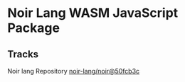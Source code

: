 # Noir Lang WASM JavaScript Package

## Tracks
Noir lang Repository [noir-lang/noir@50fcb3c](https://github.com/noir-lang/noir/tree/50fcb3cded8cf37403a2dc3839bf99b7df4261b5)
